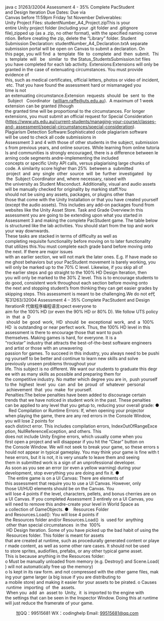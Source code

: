 java c
31263/32004
Assessment 4 - 35%
Complete PacStudent and Design Iteration
Due Dates:
Due via Canvas before 11:59pm Friday 1st November
Deliverables:
Unity Project Files:
studentNumber_A4_Project.zipThis is your entire Unity project folder (including your .git folder and .gitignore file),zipped up (as a .zip, no other format), with the specified naming convention. Before creating the zip, delete the “Library” folder.
Student Submission Declaration:
studentNumber_A4_Declaration.txtA separate submission portal will be open on Canvas to submit a declaration. On this page, you will find  a  template  file  to  complete  and  then  submit.  This  template  will   be   similar  to  the Status_StudentsSubmission.txt files you have completed for each lab activity.
Extensions:Extensions will only be granted in the case of extenuating circumstances. You must provide evidence of this, such as medical certificates, official letters, photos or video of incident, etc. That you have found the assessment hard or mismanaged you time is not an extenuating circumstance.Extension  requests  should  be  sent  to  the   Subject   Coordinator  (william.raffe@uts.edu.au).  A maximum of 1 week extension can be granted (though the granted time will be proportional to the circumstances. For longer extensions, you must submit an official request for Special Consideration
(https://www.uts.edu.au/current-students/managing-your-course/classes-and- assessment/special-circumstances/special-consideration).
Plagiarism Detection Software:Sophisticated code plagiarism software will be used to check all code submissions in Assessment 3 and 4 with those of other students in the subject, submissions from previous years, and online sources. While learning from online tutorials and communities is strongly encouraged, there is a difference between learning code segments andre-implementing the included concepts or specific Unity API calls, versus plagiarising large chunks of code. A similarity score higher than 25%  between a  submitted  project  and  any  single  other  source  will  be  further  investigated   by  the  Subject Coordinator and, where necessary, raised with the university as Student Misconduct. Additionally, visual and audio assets will be manually checked for originality by marking staff.You should not be using any assets, packages, or plugins other than those that come with the Unity Installation or that you have created yourself (except the audio assets). This includes any add-on packages found from websites like the Unity Asset Store.
Task and Grade Overview:In this assessment you are going to be extending upon what you started in Assessment 3 and making the complete PacStudent game. The table below is structured like the lab activities. You should start from the top and work your way downwards. These tasks are stacked in terms of difficulty as well as completing requisite functionality before moving on to later functionality that utilizes this.You must complete each grade band before moving onto the next. If there are major issues with an earlier section, we will not mark the later ones. E.g. If have made some ghost behaviors but your PacStudent movement is barely working, you will only be marked up to the 70% C level. Likewise, if you skip all of the earlier steps and go straight to the 100% HD Design Iteration, then you will only be marked to the 30% Z level. This is to encourage students to do good, consistent work throughout each section before moving onto the next and stopping student’s from thinking they can get easier grades by skipping steps.
This assessment is meant to be challenging.We do not e代 写31263/32004 Assessment 4 – 35% Complete PacStudent and Design IterationR
代做程序编程语言xpect everyone to aim for the 100% HD (or even the 90% HD or 80% D). We follow UTS policy  in  that  a  D  should  be  good  work,  HD  should  be  exceptional  work,  and  a  100%  HD  is outstanding or near perfect work. Thus, the 100% HD level in this assessment is there to encourage those that want to push themselves. Making games is hard, for everyone. It is a “rockstar” industry that attracts the best-of-the-best software engineers and artist or those with an unwavering passion for games. To succeed in this industry, you always need to be pushing yourself to be better and continue to learn new skills and solve previously unseen problems throughout your life. This subject is no different. We want our students to graduate this degree with as many skills as possible and preparing them for the competitive industry. No matter which degree you are in,  push yourself to the  highest  level  you  can  and  be  proud  of  whatever  personal  achievement  that  you  make  for yourself.
Penalties:The below penalties have been added to discourage certain trends that we have noticed in student work in the past. These penalties can be applied to any level that you getup to, reducing your overall grade:
●    Red Compilation or Runtime Errors: If, when opening your projector when playing the game, there are any red errors in the Console Window, you will lose 2 points for each distinct error. This includes compilation errors, IndexOutOfRangeException, NullReferenceException, and others. This does not include Unity Engine errors, which usually come when you first open a project and will disappear if you hit the “Clear” button on the Console Window. We will not seek to break your game, so these errors should not appear in typical gameplay. You may think your game is fine with these errors, but it is not, it is very unsafe to leave them and seeing them in submitted work is a sign of an unprofessional developer. As soon as you see an error (or even a yellow warning) during your development, stop everything you are doing and fix it.
●   The entire game is on a UI Canvas: There are elements of this assessment that require you to use a UI Canvas. However, only those UI/HUD elements should be on the Canvas. You will lose 4 points if the level, characters, pellets, and bonus cherries are on a UI Canvas. If you completed Assessment 3 entirely on a UI Canvas, you will need to remove this andre-create your level in World Space as a collection of GameObjects.
●    Resources Folder and Resources.Load(): You will lose 4 points if the Resources folder and/or Resources.Load()  is  used for  anything  other than special circumstances  in the  100%  HD Design Iteration. Some of you have picked up the bad habit of using the Resources folder. This folder is meant for assets that are created at runtime, such as procedurally generated content or player made content, as well as some other rare cases. It should not be used to store sprites, audiofiles, prefabs, or any other typical game asset. This is because anything in the Resources folder:
o Must be manually unloaded from memory (e.g. Destroy() and Scene.Load() will not automatically free up the memory)
o Is kept in its raw form. and not compressed with the other game files, making your game larger (a big issue if you are distributing to a mobile store) and making it easier for your assets to be pirated.
o Causes  runtime  importing  of  the  assets.  When you  add  an  asset to  Unity,  it  is imported to the engine with the settings that can be seen in the Inspector Window. Doing this at runtime will just reduce the framerate of your game.

         
加QQ：99515681  WX：codinghelp  Email: 99515681@qq.com

